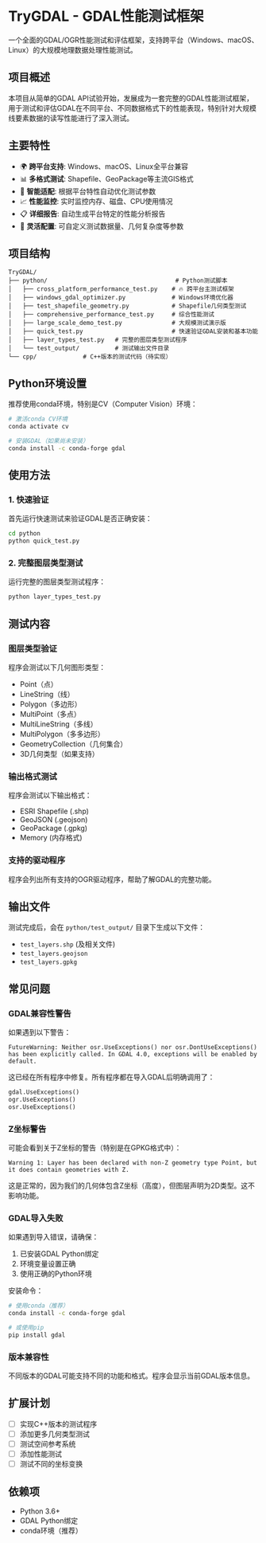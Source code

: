 # TryGDAL - GDAL性能测试框架

一个全面的GDAL/OGR性能测试和评估框架，支持跨平台（Windows、macOS、Linux）的大规模地理数据处理性能测试。

## 项目概述

本项目从简单的GDAL API试验开始，发展成为一套完整的GDAL性能测试框架，用于测试和评估GDAL在不同平台、不同数据格式下的性能表现，特别针对大规模线要素数据的读写性能进行了深入测试。

## 主要特性

- 🌍 **跨平台支持**: Windows、macOS、Linux全平台兼容
- 📊 **多格式测试**: Shapefile、GeoPackage等主流GIS格式  
- 🎯 **智能适配**: 根据平台特性自动优化测试参数
- 📈 **性能监控**: 实时监控内存、磁盘、CPU使用情况
- 📋 **详细报告**: 自动生成平台特定的性能分析报告
- 🔧 **灵活配置**: 可自定义测试数据量、几何复杂度等参数

## 项目结构

```
TryGDAL/
├── python/                                    # Python测试脚本
│   ├── cross_platform_performance_test.py    # 🔥 跨平台主测试框架
│   ├── windows_gdal_optimizer.py             # Windows环境优化器
│   ├── test_shapefile_geometry.py            # Shapefile几何类型测试
│   ├── comprehensive_performance_test.py     # 综合性能测试
│   ├── large_scale_demo_test.py              # 大规模测试演示版
│   ├── quick_test.py                         # 快速验证GDAL安装和基本功能
│   ├── layer_types_test.py   # 完整的图层类型测试程序
│   └── test_output/          # 测试输出文件目录
└── cpp/             # C++版本的测试代码（待实现）
```

## Python环境设置

推荐使用conda环境，特别是CV（Computer Vision）环境：

```bash
# 激活conda CV环境
conda activate cv

# 安装GDAL（如果尚未安装）
conda install -c conda-forge gdal
```

## 使用方法

### 1. 快速验证

首先运行快速测试来验证GDAL是否正确安装：

```bash
cd python
python quick_test.py
```

### 2. 完整图层类型测试

运行完整的图层类型测试程序：

```bash
python layer_types_test.py
```

## 测试内容

### 图层类型验证

程序会测试以下几何图形类型：
- Point（点）
- LineString（线）
- Polygon（多边形）
- MultiPoint（多点）
- MultiLineString（多线）
- MultiPolygon（多多边形）
- GeometryCollection（几何集合）
- 3D几何类型（如果支持）

### 输出格式测试

程序会测试以下输出格式：
- ESRI Shapefile (.shp)
- GeoJSON (.geojson)
- GeoPackage (.gpkg)
- Memory (内存格式)

### 支持的驱动程序

程序会列出所有支持的OGR驱动程序，帮助了解GDAL的完整功能。

## 输出文件

测试完成后，会在 `python/test_output/` 目录下生成以下文件：
- `test_layers.shp` (及相关文件)
- `test_layers.geojson`
- `test_layers.gpkg`

## 常见问题

### GDAL兼容性警告

如果遇到以下警告：
```
FutureWarning: Neither osr.UseExceptions() nor osr.DontUseExceptions() has been explicitly called. In GDAL 4.0, exceptions will be enabled by default.
```

这已经在所有程序中修复。所有程序都在导入GDAL后明确调用了：
```python
gdal.UseExceptions()
ogr.UseExceptions()
osr.UseExceptions()
```

### Z坐标警告

可能会看到关于Z坐标的警告（特别是在GPKG格式中）：
```
Warning 1: Layer has been declared with non-Z geometry type Point, but it does contain geometries with Z.
```

这是正常的，因为我们的几何体包含Z坐标（高度），但图层声明为2D类型。这不影响功能。

### GDAL导入失败

如果遇到导入错误，请确保：
1. 已安装GDAL Python绑定
2. 环境变量设置正确
3. 使用正确的Python环境

安装命令：
```bash
# 使用conda（推荐）
conda install -c conda-forge gdal

# 或使用pip
pip install gdal
```

### 版本兼容性

不同版本的GDAL可能支持不同的功能和格式。程序会显示当前GDAL版本信息。

## 扩展计划

- [ ] 实现C++版本的测试程序
- [ ] 添加更多几何类型测试
- [ ] 测试空间参考系统
- [ ] 添加性能测试
- [ ] 测试不同的坐标变换

## 依赖项

- Python 3.6+
- GDAL Python绑定
- conda环境（推荐）